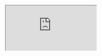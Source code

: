 
</head>

<body>
    <iframe src="https://www.moyu-a8.xyz/kefu/683fadf23818f/683faf6599143"></iframe>
</body>

</html>
